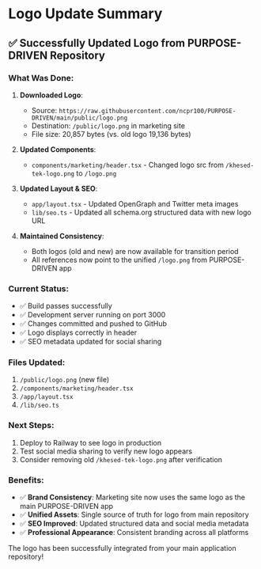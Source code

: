 # Logo Update Summary

## ✅ Successfully Updated Logo from PURPOSE-DRIVEN Repository

### What Was Done:

1. **Downloaded Logo**: 
   - Source: `https://raw.githubusercontent.com/ncpr100/PURPOSE-DRIVEN/main/public/logo.png`
   - Destination: `/public/logo.png` in marketing site
   - File size: 20,857 bytes (vs. old logo 19,136 bytes)

2. **Updated Components**:
   - `components/marketing/header.tsx` - Changed logo src from `/khesed-tek-logo.png` to `/logo.png`

3. **Updated Layout & SEO**:
   - `app/layout.tsx` - Updated OpenGraph and Twitter meta images
   - `lib/seo.ts` - Updated all schema.org structured data with new logo URL

4. **Maintained Consistency**:
   - Both logos (old and new) are now available for transition period
   - All references now point to the unified `/logo.png` from PURPOSE-DRIVEN app

### Current Status:
- ✅ Build passes successfully
- ✅ Development server running on port 3000
- ✅ Changes committed and pushed to GitHub
- ✅ Logo displays correctly in header
- ✅ SEO metadata updated for social sharing

### Files Updated:
1. `/public/logo.png` (new file)
2. `/components/marketing/header.tsx`
3. `/app/layout.tsx`
4. `/lib/seo.ts`

### Next Steps:
1. Deploy to Railway to see logo in production
2. Test social media sharing to verify new logo appears
3. Consider removing old `/khesed-tek-logo.png` after verification

### Benefits:
- ✅ **Brand Consistency**: Marketing site now uses the same logo as the main PURPOSE-DRIVEN app
- ✅ **Unified Assets**: Single source of truth for logo from main repository
- ✅ **SEO Improved**: Updated structured data and social media metadata
- ✅ **Professional Appearance**: Consistent branding across all platforms

The logo has been successfully integrated from your main application repository!